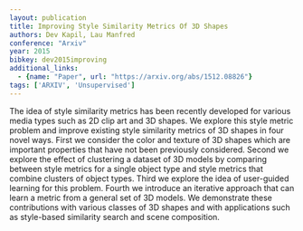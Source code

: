 ```yaml
---
layout: publication
title: Improving Style Similarity Metrics Of 3D Shapes
authors: Dev Kapil, Lau Manfred
conference: "Arxiv"
year: 2015
bibkey: dev2015improving
additional_links:
  - {name: "Paper", url: "https://arxiv.org/abs/1512.08826"}
tags: ['ARXIV', 'Unsupervised']
---
```

The idea of style similarity metrics has been recently developed for various media types such as 2D clip art and 3D shapes. We explore this style metric problem and improve existing style similarity metrics of 3D shapes in four novel ways. First we consider the color and texture of 3D shapes which are important properties that have not been previously considered. Second we explore the effect of clustering a dataset of 3D models by comparing between style metrics for a single object type and style metrics that combine clusters of object types. Third we explore the idea of user-guided learning for this problem. Fourth we introduce an iterative approach that can learn a metric from a general set of 3D models. We demonstrate these contributions with various classes of 3D shapes and with applications such as style-based similarity search and scene composition.
